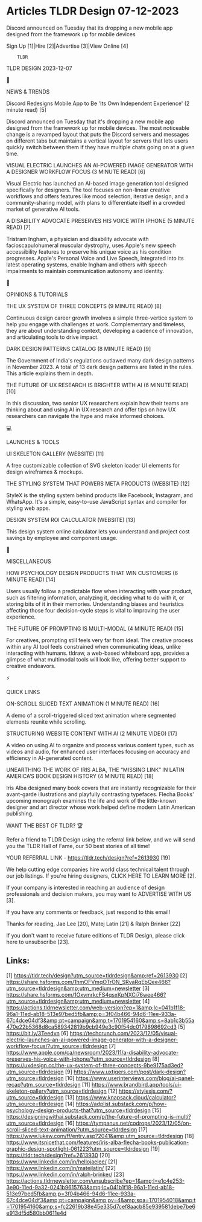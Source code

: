 # Articles TLDR Design 07-12-2023

Discord announced on Tuesday that its dropping a new mobile app
designed from the framework up for mobile devices  

Sign Up [1]|Hire [2]|Advertise [3]|View Online [4] 

		TLDR 

TLDR DESIGN 2023-12-07

📱 

NEWS & TRENDS

 Discord Redesigns Mobile App to Be 'Its Own Independent Experience'
(2 minute read) [5] 

 Discord announced on Tuesday that it's dropping a new mobile app
designed from the framework up for mobile devices. The most noticeable
change is a revamped layout that puts the Discord servers and messages
on different tabs but maintains a vertical layout for servers that
lets users quickly switch between them if they have multiple chats
going on at a given time. 

 VISUAL ELECTRIC LAUNCHES AN AI-POWERED IMAGE GENERATOR WITH A
DESIGNER WORKFLOW FOCUS (3 MINUTE READ) [6] 

 Visual Electric has launched an AI-based image generation tool
designed specifically for designers. The tool focuses on non-linear
creative workflows and offers features like mood selection, iterative
design, and a community-sharing model, with plans to differentiate
itself in a crowded market of generative AI tools. 

 A DISABILITY ADVOCATE PRESERVES HIS VOICE WITH IPHONE (5 MINUTE READ)
[7] 

 Tristram Ingham, a physician and disability advocate with
facioscapulohumeral muscular dystrophy, uses Apple's new speech
accessibility features to preserve his unique voice as his condition
progresses. Apple's Personal Voice and Live Speech, integrated into
its latest operating systems, enable Ingham and others with speech
impairments to maintain communication autonomy and identity. 

🚀 

OPINIONS & TUTORIALS

 THE UX SYSTEM OF THREE CONCEPTS (9 MINUTE READ) [8] 

 Continuous design career growth involves a simple three-vertice
system to help you engage with challenges at work. Complementary and
timeless, they are about understanding context, developing a cadence
of innovation, and articulating tools to drive impact. 

 DARK DESIGN PATTERNS CATALOG (8 MINUTE READ) [9] 

 The Government of India's regulations outlawed many dark design
patterns in November 2023. A total of 13 dark design patterns are
listed in the rules. This article explains them in depth. 

 THE FUTURE OF UX RESEARCH IS BRIGHTER WITH AI (6 MINUTE READ) [10] 

 In this discussion, two senior UX researchers explain how their teams
are thinking about and using AI in UX research and offer tips on how
UX researchers can navigate the hype and make informed choices. 

💻 

LAUNCHES & TOOLS

 UI SKELETON GALLERY (WEBSITE) [11] 

 A free customizable collection of SVG skeleton loader UI elements for
design wireframes & mockups. 

 THE STYLING SYSTEM THAT POWERS META PRODUCTS (WEBSITE) [12] 

 StyleX is the styling system behind products like Facebook,
Instagram, and WhatsApp. It's a simple, easy-to-use JavaScript syntax
and compiler for styling web apps. 

 DESIGN SYSTEM ROI CALCULATOR (WEBSITE) [13] 

 This design system online calculator lets you understand and project
cost savings by employee and component usage. 

🎁 

MISCELLANEOUS

 HOW PSYCHOLOGY DESIGN PRODUCTS THAT WIN CUSTOMERS (6 MINUTE READ)
[14] 

 Users usually follow a predictable flow when interacting with your
product, such as filtering information, analyzing it, deciding what to
do with it, or storing bits of it in their memories. Understanding
biases and heuristics affecting those four decision-cycle steps is
vital to improving the user experience. 

 THE FUTURE OF PROMPTING IS MULTI-MODAL (4 MINUTE READ) [15] 

 For creatives, prompting still feels very far from ideal. The
creative process within any AI tool feels constrained when
communicating ideas, unlike interacting with humans. tldraw, a
web-based whiteboard app, provides a glimpse of what multimodal tools
will look like, offering better support to creative endeavors. 

⚡ 

QUICK LINKS

 ON-SCROLL SLICED TEXT ANIMATION (1 MINUTE READ) [16] 

 A demo of a scroll-triggered sliced text animation where segmented
elements reunite while scrolling. 

 STRUCTURING WEBSITE CONTENT WITH AI (2 MINUTE VIDEO) [17] 

 A video on using AI to organize and process various content types,
such as videos and audio, for enhanced user interfaces focusing on
accuracy and efficiency in AI-generated content. 

 UNEARTHING THE WORK OF IRIS ALBA, THE “MISSING LINK” IN LATIN
AMERICA’S BOOK DESIGN HISTORY (4 MINUTE READ) [18] 

 Iris Alba designed many book covers that are instantly recognizable
for their avant-garde illustrations and playfully contrasting
typefaces. Flecha Books' upcoming monograph examines the life and work
of the little-known designer and art director whose work helped define
modern Latin American publishing. 

WANT THE BEST OF TLDR? 🏆

Refer a friend to TLDR Design using the referral link below, and we
will send you the TLDR Hall of Fame, our 50 best stories of all time!

YOUR REFERRAL LINK - https://tldr.tech/design?ref=2613930 [19]

 We help cutting edge companies hire world class technical talent
through our job listings. If you're hiring designers, CLICK HERE TO
LEARN MORE [2]. 

If your company is interested in reaching an audience of design
professionals and decision makers, you may want to ADVERTISE WITH US
[3]. 

If you have any comments or feedback, just respond to this email! 

Thanks for reading, 
Jae Lee [20], Matej Latin [21] & Ralph Brinker [22] 

If you don't want to receive future editions of TLDR Design,
please click here to unsubscribe [23]. 

 

Links:
------
[1] https://tldr.tech/design?utm_source=tldrdesign&amp;ref=2613930
[2] https://share.hsforms.com/1hmOFVmqOTrON_SRvaRqEbQee466?utm_source=tldrdesign&amp;utm_medium=newsletter
[3] https://share.hsforms.com/1OxvmrkcFS4qsxKpNXCi76wee466?utm_source=tldrdesign&amp;utm_medium=newsletter
[4] https://actions.tldrnewsletter.com/web-version?ep=1&amp;lc=041b1f18-96a1-11ed-ab18-513e97bed5fb&amp;p=3f04b466-94d6-11ee-933a-67c4dce04df3&amp;pt=campaign&amp;t=1701954160&amp;s=8ab1c3b55a470e22b5368d8ca589342819b9cb949e3c90f54dc0179898692cd3
[5] https://bit.ly/3Teedvn
[6] https://techcrunch.com/2023/12/05/visual-electric-launches-an-ai-powered-image-generator-with-a-designer-workflow-focus/?utm_source=tldrdesign
[7] https://www.apple.com/ca/newsroom/2023/11/a-disability-advocate-preserves-his-voice-with-iphone/?utm_source=tldrdesign
[8] https://uxdesign.cc/the-ux-system-of-three-concepts-9be9175ad3ed?utm_source=tldrdesign
[9] https://www.uxtigers.com/post/dark-design?utm_source=tldrdesign
[10] https://www.userinterviews.com/blog/ai-panel-recap?utm_source=tldrdesign
[11] https://www.brandbird.app/tools/ui-skeleton-gallery?utm_source=tldrdesign
[12] https://stylexjs.com/?utm_source=tldrdesign
[13] https://www.knapsack.cloud/calculator?utm_source=tldrdesign
[14] https://adplist.substack.com/p/how-psychology-design-products-that?utm_source=tldrdesign
[15] https://designingwithai.substack.com/p/the-future-of-prompting-is-multi?utm_source=tldrdesign
[16] https://tympanus.net/codrops/2023/12/05/on-scroll-sliced-text-animation/?utm_source=tldrdesign
[17] https://www.lukew.com/ff/entry.asp?2041&amp;utm_source=tldrdesign
[18] https://www.itsnicethat.com/features/iris-alba-flecha-books-publication-graphic-design-spotlight-061223?utm_source=tldrdesign
[19] https://tldr.tech/design?ref=2613930
[20] https://www.linkedin.com/in/hellojaelee/
[21] https://www.linkedin.com/in/matejlatin/
[22] https://www.linkedin.com/in/ralph-brinker/
[23] https://actions.tldrnewsletter.com/unsubscribe?ep=1&amp;l=e1c4e253-3e90-11ed-9a32-0241b9615763&amp;lc=041b1f18-96a1-11ed-ab18-513e97bed5fb&amp;p=3f04b466-94d6-11ee-933a-67c4dce04df3&amp;pt=campaign&amp;pv=4&amp;spa=1701954018&amp;t=1701954160&amp;s=fc22619b38e45e335d7cef8aacb85e939581debe7be6e913df5d580bb0611e4d